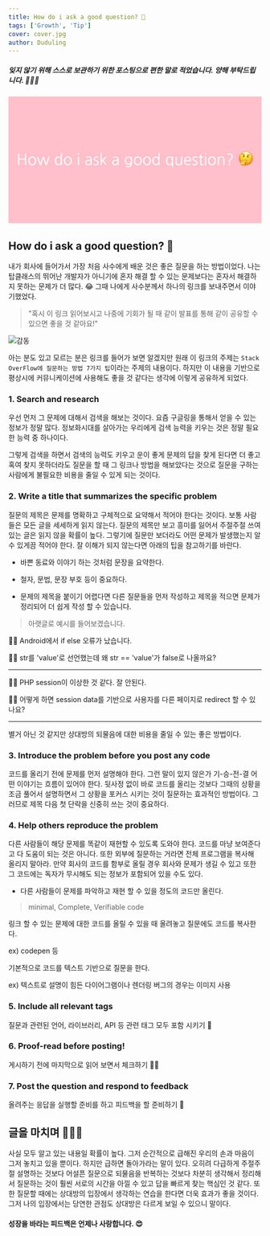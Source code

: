 ```yaml
---
title: How do i ask a good question? 🤔
tags: ['Growth', 'Tip']
cover: cover.jpg
author: Duduling
---
```


##### 잊지 않기 위해 스스로 보관하기 위한 포스팅으로 편한 말로 적었습니다. 양해 부탁드립니다. 🙇🏻‍♂️

![duduling preview image](cover.jpg)

## How do i ask a good question? 🤔

내가 회사에 들어가서 가장 처음 사수에게 배운 것은 좋은 질문을 하는 방법이었다. 나는 탑클래스의 뛰어난 개발자가 아니기에 혼자 해결 할 수 있는 문제보다는 혼자서 해결하지 못하는 문제가 더 많다. 😂
그때 나에게 사수분께서 하나의 링크를 보내주면서 이야기했었다.

> "혹시 이 링크 읽어보시고 나중에 기회가 될 때 같이 발표를 통해 같이 공유할 수 있으면 좋을 것 같아요!"

![감동](https://drive.google.com/uc?id=1snhcT3us9NSeEvl4zg8wfpC4fIOjcqnN)

아는 분도 있고 모르는 분은 링크를 들어가 보면 알겠지만 원래 이 링크의 주제는 `Stack OverFlow에 질문하는 방법 7가지 팁`이라는 주제의 내용이다. 하지만 이 내용을 기반으로 평상시에 커뮤니케이션에 사용해도 좋을 것 같다는 생각에 이렇게 공유하게 되었다.

### 1. Search and research

우선 먼저 그 문제에 대해서 검색을 해보는 것이다. 요즘 구글링을 통해서 얻을 수 있는 정보가 정말 많다. 정보화시대를 살아가는 우리에게 검색 능력을 키우는 것은 정말 필요한 능력 중 하나이다.

그렇게 검색을 하면서 검색의 능력도 키우고 운이 좋게 문제의 답을 찾게 된다면 더 좋고 혹여 찾지 못하더라도 질문을 할 때 그 링크나 방법을 해보았다는 것으로 질문을 구하는 사람에게 불필요한 비용을 줄일 수 있게 되는 것이다.

### 2. Write a title that summarizes the specific problem

질문의 제목은 문제를 명확하고 구체적으로 요약해서 적어야 한다는 것이다. 보통 사람들은 모든 글을 세세하게 읽지 않는다. 질문의 제목만 보고 흥미를 잃어서 주절주절 쓰여 있는 글은 읽지 않을 확률이 높다.
그렇기에 질문만 보더라도 어떤 문제가 발생했는지 알 수 있게끔 적어야 한다. 잘 이해가 되지 않는다면 아래의 팁을 참고하기를 바란다.

- 바쁜 동료와 이야기 하는 것처럼 문장을 요약한다.

- 철자, 문법, 문장 부호 등이 중요하다.

- 문제의 제목을 붙이기 어렵다면 다른 질문들을 먼저 작성하고 제목을 적으면 문제가 정리되어 더 쉽게 작성 할 수 있습니다.

> 아랫글로 예시를 들어보겠습니다.

👎🏻 Android에서 if else 오류가 났습니다.

👍🏻 str를 'value'로 선언했는데 왜 str == 'value'가 false로 나올까요?

---

👎🏻 PHP session이 이상한 것 같다. 잘 안된다.

👍🏻 어떻게 하면 session data를 기반으로 사용자를 다른 페이지로 redirect 할 수 있나요?

---

별거 아닌 것 같지만 상대방의 되물음에 대한 비용을 줄일 수 있는 좋은 방법이다.

### 3. Introduce the problem before you post any code

코드를 올리기 전에 문제를 먼저 설명해야 한다. 그런 말이 있지 않은가 기-승-전-결 어떤 이야기는 흐름이 있어야 한다. 뒷사정 없이 바로 코드를 올리는 것보다 그때의 상황을 조금 풀어서 설명하면서 그 상황을 포커스 시키는 것이 질문하는 효과적인 방법이다. 그러므로 제목 다음 첫 단락을 신중히 쓰는 것이 중요하다.

### 4. Help others reproduce the problem

다른 사람들이 해당 문제를 똑같이 재현할 수 있도록 도와야 한다. 코드를 마냥 보여준다고 다 도움이 되는 것은 아니다.
또한 외부에 질문하는 거라면 전체 프로그램을 복사해 올리지 말아라. 만약 회사의 코드를 함부로 올릴 경우 회사와 문제가 생길 수 있고 또한 그 코드에는 독자가 무시해도 되는 정보가 포함되어 있을 수도 있다.

- 다른 사람들이 문제를 파악하고 재현 할 수 있을 정도의 코드만 올린다.

> minimal, Complete, Verifiable code

링크 할 수 있는 문제에 대한 코드를 올릴 수 있을 때 올려놓고 질문에도 코드를 복사한다.

ex) codepen 등

기본적으로 코드를 텍스트 기반으로 질문을 한다.

ex) 텍스트로 설명이 힘든 다이어그램이나 렌더링 버그의 경우는 이미지 사용

### 5. Include all relevant tags

질문과 관련된 언어, 라이브러리, API 등 관련 태그 모두 포함 시키기 🤔

### 6. Proof-read before posting!

게시하기 전에 마지막으로 읽어 보면서 체크하기 👌🏻

### 7. Post the question and respond to feedback

올려주는 응답을 실행할 준비를 하고 피드백을 할 준비하기 🙂

## 글을 마치며 👋🏻👀

사실 모두 알고 있는 내용일 확률이 높다. 그저 순간적으로 급해진 우리의 손과 마음이 그저 놓치고 있을 뿐이다.
하지만 급하면 돌아가라는 말이 있다. 오히려 다급하게 주절주절 설명하는 것보다 어설픈 질문으로 되물음을 반복하는 것보다 차분히 생각해서 정리해서 질문하는 것이 훨씬 서로의 시간을 아낄 수 있고 답을 빠르게 찾는 핵심인 것 같다. 또한 질문할 때에는 상대방의 입장에서 생각하는 연습을 한다면 더욱 효과가 좋을 것이다.
그저 나의 입장에서는 당연한 관점도 상대방은 다르게 보일 수 있으니 말이다.

#### 성장을 바라는 피드백은 언제나 사랑합니다. 😍
